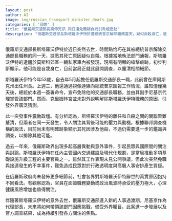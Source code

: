 ```yaml
---
layout: post
author: AI
image: img/russian_transport_minister_death.jpg
categories: [ '國際' ]
title: "俄羅斯交通部長突傳死訊 同日遭免職疑自戕引政壇震動"
description: "俄羅斯交通部長斯塔羅沃伊特於遭總統普京解除職務當天，疑似自殺身亡，遺體於莫斯科郊區車內發現，現場留有槍擊痕跡，死因仍在調查中。俄政壇因此震動，外界關注背後壓力及政局變動，行政透明度再受質疑，交通部進入新的人事過渡期，後續發展受矚目。"
---
```

俄羅斯交通部長斯塔羅沃伊特於近日突然去世，時間點恰巧在其被總統普京解除交通部長職務的同一天，據悉其死亡原因疑似自殺。根據當地執法部門通報，斯塔羅沃伊特的遺體於莫斯科郊區一輛私家車內被發現，現場有明顯的槍擊痕跡。初步判斷顯示，他可能是自戕身亡，目前當局正就此展開調查，以釐清相關細節。

斯塔羅沃伊特今年53歲，自去年5月起擔任俄羅斯交通部長一職，此前曾在庫爾斯克州出任州長。上週三，他還通過視像連線向總統普京匯報工作情況，誰知僅僅幾天後，總統於本週一簽署命令，宣布免除他的交通部長職務，並由其副手尼基京代理掌管該部門。然而，克里姆林宮並未對外說明解除斯塔羅沃伊特職務的原因，引發外界廣泛猜測。

此一突發事件震動政壇。有分析認為，斯塔羅沃伊特的離任和自殺之間的關聯暫難釐清，但兩者在同一天發生，令人關注其背後可能的壓力與動機。根據聯邦調查機構的說法，目前尚未有明確跡象顯示其死因涉及他殺，不過仍需要進一步的鑑識與調查，以排除其他可能。

過去一年來，俄羅斯政界出現多起高層異動與意外事件，引起民眾與國際間的關注與討論。斯塔羅沃伊特在任內主管國內交通建設及現代化規劃，是當局推動多項基礎設施升級工程的主要官員之一。雖然其工作表現未見公開爭議，但此次突然免職與接連發生的不幸事件，難免造成民眾對於行政透明度與高層人事安排產生質疑。

在俄羅斯政府尚未發佈更多細節前，社會各界對斯塔羅沃伊特辭世的真實原因抱持不同看法。有觀察認為，官員在面臨職務變動或政治風波時承受的壓力極大，心理健康風險增加也值得關注。

伴隨著斯塔羅沃伊特的意外去世，俄羅斯交通部進入新的人事過渡期，尼基京作為代理部長，未來將如何帶領該部門因應挑戰，備受外界矚目。此案進一步發展以及官方調查結果，成為持續引發各方關注的焦點。